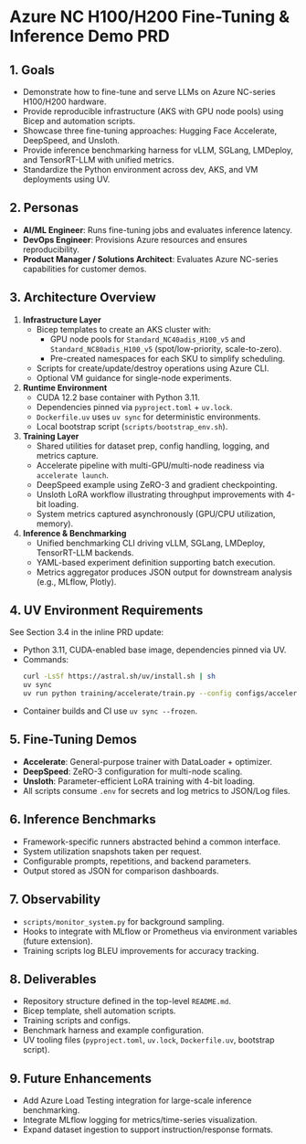 # Azure NC H100/H200 Fine-Tuning & Inference Demo PRD

## 1. Goals
- Demonstrate how to fine-tune and serve LLMs on Azure NC-series H100/H200 hardware.
- Provide reproducible infrastructure (AKS with GPU node pools) using Bicep and automation scripts.
- Showcase three fine-tuning approaches: Hugging Face Accelerate, DeepSpeed, and Unsloth.
- Provide inference benchmarking harness for vLLM, SGLang, LMDeploy, and TensorRT-LLM with unified metrics.
- Standardize the Python environment across dev, AKS, and VM deployments using UV.

## 2. Personas
- **AI/ML Engineer**: Runs fine-tuning jobs and evaluates inference latency.
- **DevOps Engineer**: Provisions Azure resources and ensures reproducibility.
- **Product Manager / Solutions Architect**: Evaluates Azure NC-series capabilities for customer demos.

## 3. Architecture Overview
1. **Infrastructure Layer**
   - Bicep templates to create an AKS cluster with:
     - GPU node pools for `Standard_NC40adis_H100_v5` and `Standard_NC80adis_H100_v5` (spot/low-priority, scale-to-zero).
     - Pre-created namespaces for each SKU to simplify scheduling.
   - Scripts for create/update/destroy operations using Azure CLI.
   - Optional VM guidance for single-node experiments.
2. **Runtime Environment**
   - CUDA 12.2 base container with Python 3.11.
   - Dependencies pinned via `pyproject.toml` + `uv.lock`.
   - `Dockerfile.uv` uses `uv sync` for deterministic environments.
   - Local bootstrap script (`scripts/bootstrap_env.sh`).
3. **Training Layer**
   - Shared utilities for dataset prep, config handling, logging, and metrics capture.
   - Accelerate pipeline with multi-GPU/multi-node readiness via `accelerate launch`.
   - DeepSpeed example using ZeRO-3 and gradient checkpointing.
   - Unsloth LoRA workflow illustrating throughput improvements with 4-bit loading.
   - System metrics captured asynchronously (GPU/CPU utilization, memory).
4. **Inference & Benchmarking**
   - Unified benchmarking CLI driving vLLM, SGLang, LMDeploy, TensorRT-LLM backends.
   - YAML-based experiment definition supporting batch execution.
   - Metrics aggregator produces JSON output for downstream analysis (e.g., MLflow, Plotly).

## 4. UV Environment Requirements
See Section 3.4 in the inline PRD update:
- Python 3.11, CUDA-enabled base image, dependencies pinned via UV.
- Commands:
  ```bash
  curl -LsSf https://astral.sh/uv/install.sh | sh
  uv sync
  uv run python training/accelerate/train.py --config configs/accelerate_base.yaml
  ```
- Container builds and CI use `uv sync --frozen`.

## 5. Fine-Tuning Demos
- **Accelerate**: General-purpose trainer with DataLoader + optimizer.
- **DeepSpeed**: ZeRO-3 configuration for multi-node scaling.
- **Unsloth**: Parameter-efficient LoRA training with 4-bit loading.
- All scripts consume `.env` for secrets and log metrics to JSON/Log files.

## 6. Inference Benchmarks
- Framework-specific runners abstracted behind a common interface.
- System utilization snapshots taken per request.
- Configurable prompts, repetitions, and backend parameters.
- Output stored as JSON for comparison dashboards.

## 7. Observability
- `scripts/monitor_system.py` for background sampling.
- Hooks to integrate with MLflow or Prometheus via environment variables (future extension).
- Training scripts log BLEU improvements for accuracy tracking.

## 8. Deliverables
- Repository structure defined in the top-level `README.md`.
- Bicep template, shell automation scripts.
- Training scripts and configs.
- Benchmark harness and example configuration.
- UV tooling files (`pyproject.toml`, `uv.lock`, `Dockerfile.uv`, bootstrap script).

## 9. Future Enhancements
- Add Azure Load Testing integration for large-scale inference benchmarking.
- Integrate MLflow logging for metrics/time-series visualization.
- Expand dataset ingestion to support instruction/response formats.
